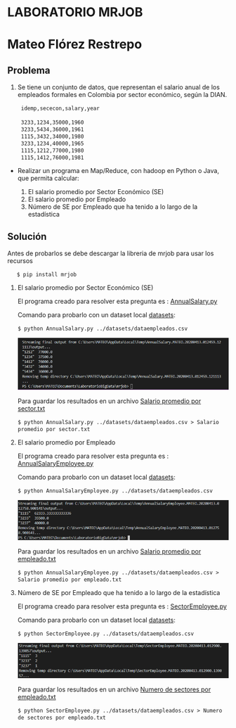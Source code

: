 # LABORATORIO MRJOB
# Mateo Flórez Restrepo


## Problema 

  1. Se tiene un conjunto de datos, que representan el salario anual de los empleados formales en Colombia por sector económico, según la DIAN.
  
          idemp,sececon,salary,year
      
          3233,1234,35000,1960
          3233,5434,36000,1961
          1115,3432,34000,1980
          3233,1234,40000,1965
          1115,1212,77000,1980
          1115,1412,76000,1981

* Realizar un programa en Map/Reduce, con hadoop en Python o Java, que permita calcular:

  1. El salario promedio por Sector Económico (SE)
  2. El salario promedio por Empleado
  3. Número de SE por Empleado que ha tenido a lo largo de la estadística
  
## Solución

   Antes de probarlos se debe descargar la libreria de mrjob para usar los recursos 
              
       $ pip install mrjob

   1. El salario promedio por Sector Económico (SE)
      
      El programa creado para resolver esta pregunta es : [AnnualSalary.py](AnnualSalary.py)
      
      Comando para probarlo con un dataset local [datasets](../datasets/):
      
          $ python AnnualSalary.py ../datasets/dataempleados.csv
          
      ![mrjob](../mapreduce/mr3.PNG)    
      
          
      Para guardar los resultados en un archivo [Salario promedio por sector.txt](Salario%20promedio%20por%20sector.txt)
      
          $ python AnnualSalary.py ../datasets/dataempleados.csv > Salario promedio por sector.txt
   
   2. El salario promedio por Empleado
      
      El programa creado para resolver esta pregunta es : [AnnualSalaryEmployee.py](AnnualSalaryEmployee.py)
      
      Comando para probarlo con un dataset local [datasets](../datasets/):
      
          $ python AnnualSalaryEmployee.py ../datasets/dataempleados.csv
          
      ![mrjob](../mapreduce/mr4.PNG)    
      
          
      Para guardar los resultados en un archivo [Salario promedio por empleado.txt](Salario%20promedio%20por%20empleado.txt)
      
          $ python AnnualSalaryEmployee.py ../datasets/dataempleados.csv > Salario promedio por empleado.txt
  
  
   3. Número de SE por Empleado que ha tenido a lo largo de la estadística
      
      El programa creado para resolver esta pregunta es : [SectorEmployee.py](SectorEmployee.py)
      
      Comando para probarlo con un dataset local [datasets](../datasets/):
      
          $ python SectorEmployee.py ../datasets/dataempleados.csv
          
      ![mrjob](../mapreduce/mr5.PNG)    
      
          
      Para guardar los resultados en un archivo [Numero de sectores por empleado.txt](Numero%20de%20sectores%20por%20empleado.txt)
      
          $ python SectorEmployee.py ../datasets/dataempleados.csv > Numero de sectores por empleado.txt 
      
      
   

  
